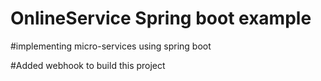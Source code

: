 # OnlineService Spring boot example

#implementing micro-services using spring boot

#Added webhook to build this project
